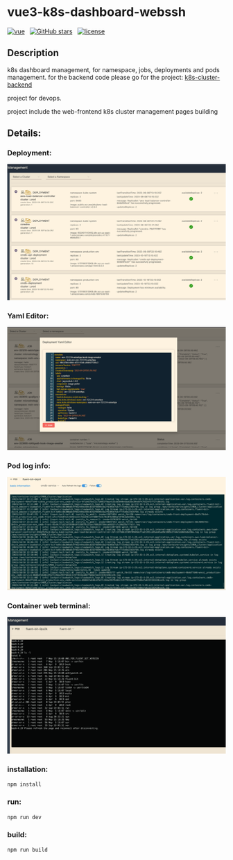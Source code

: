 # vue3-k8s-dashboard-webssh
[![vue](https://img.shields.io/badge/MADE%20WITH-VUE-42a97a&labelColor=35495d)](https://vuejs.org)
&nbsp;
[![GitHub stars](https://img.shields.io/github/stars/Jason-GG/vue3-k8s-dashboard-webssh.svg)](https://github.com/Jason-GG/vue3-k8s-dashboard-webssh/stargazers)
&nbsp;
[![license](https://img.shields.io/github/license/mashape/apistatus.svg)](/LICENSE)
## Description
k8s dashboard management, for namespace, jobs, deployments and pods management. for the backend code please go for the project: [k8s-cluster-backend]

[k8s-cluster-backend]: https://github.com/Jason-GG/k8s-cluster-backend

project for devops.

project include the web-frontend k8s cluster management pages building

## Details:
### Deployment:
![img.png](img.png)

### Yaml Editor:
![img_3.png](img_3.png)

### Pod log info:
![img_2.png](img_2.png)

### Container web terminal:
![img_1.png](img_1.png)


### installation:
```shell
npm install
```
### run:
```shell
npm run dev
```
### build:
```shell
npm run build
```